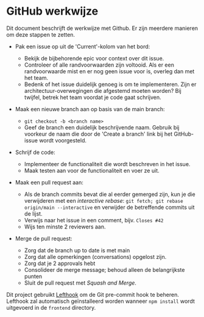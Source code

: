 
# GitHub werkwijze

Dit document beschrijft de werkwijze met Github. Er zijn meerdere manieren om deze stappen te zetten. 

- Pak een issue op uit de 'Current'-kolom van het bord:
    - Bekijk de bijbehorende epic voor context over dit issue.
    - Controleer of alle randvoorwaarden zijn voltooid. Als er een randvoorwaarde mist en er nog geen issue voor is,
      overleg dan met het team.
    - Bedenk of het issue duidelijk genoeg is om te implementeren.
      Zijn er architectuur-overwegingen die afgestemd moeten worden?
      Bij twijfel, betrek het team voordat je code gaat schrijven.

- Maak een nieuwe branch aan op basis van de main branch:
    - `git checkout -b <branch name>`
    - Geef de branch een duidelijk beschrijvende naam.
      Gebruik bij voorkeur de naam die door de 'Create a branch'
      link bij het GitHub-issue wordt voorgesteld.

- Schrijf de code:
    - Implementeer de functionaliteit die wordt beschreven in het issue.
    - Maak testen aan voor de functionaliteit en voer ze uit.

- Maak een pull request aan:
    - Als de branch commits bevat die al eerder gemerged zijn, kun je die verwijderen met een _interactive rebase_:
      `git fetch; git rebase origin/main --interactive` en verwijder de betreffende commits uit de lijst.
    - Verwijs naar het issue in een comment, bijv. `Closes #42`
    - Wijs ten minste 2 reviewers aan.

- Merge de pull request:
    - Zorg dat de branch up to date is met main
    - Zorg dat alle opmerkingen (conversations) opgelost zijn.
    - Zorg dat je 2 approvals hebt
    - Consolideer de merge message; behoud alleen de belangrijkste punten
    - Sluit de pull request met *Squash and Merge*.

Dit project gebruikt [Lefthook] om de Git pre-commit hook te beheren. Lefthook zal
automatisch geïnstalleerd worden wanneer `npm install` wordt uitgevoerd in de `frontend`
directory.

[Lefthook]: https://github.com/evilmartians/lefthook
